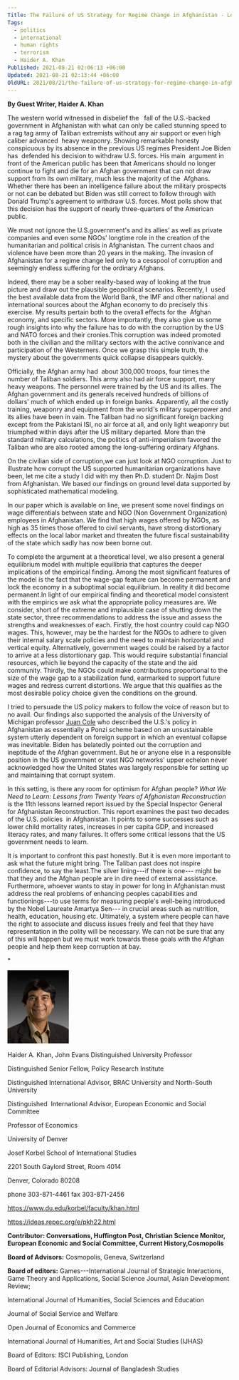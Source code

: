 ```yaml
---
Title: The Failure of US Strategy for Regime Change in Afghanistan - Leaving a dangerous and futile game behind for a better future ?
Tags:
  - politics
  - international
  - human rights
  - terrorism
  - Haider A. Khan
Published: 2021-08-21 02:06:13 +06:00
Updated: 2021-08-21 02:13:44 +06:00
OldURL: 2021/08/21/the-failure-of-us-strategy-for-regime-change-in-afghanistan-leaving-a-dangerous-and-futile-game-behind-for-a-better-future/
---
```


<p class="p1"><b>By Guest Writer, Haider A. Khan</b></p>
<p class="p2">The western world witnessed in disbelief the <span class="Apple-converted-space">  </span>fall of the U.S.-backed government in Afghanistan with what can only be called stunning speed to a rag tag army of Taliban extremists without any air support or even high caliber advanced<span class="Apple-converted-space">  </span>heavy weaponry. Showing remarkable honesty conspicuous by its absence in the previous US regimes President Joe Biden has<span class="Apple-converted-space">  </span>defended his decision to withdraw U.S. forces. His main<span class="Apple-converted-space">  </span>argument in front of the American public has been that Americans should no longer continue to fight and die for an Afghan government that can not draw support from its own military, much less the majority of the<span class="Apple-converted-space">  </span>Afghans. Whether there has been an intelligence failure about the military prospects or not can be debated but Biden was still correct to follow through with Donald Trump's agreement to withdraw U.S. forces. Most polls show that this decision has the support of nearly three-quarters of the American public.</p>
<p class="p2">We must not ignore the U.S.government's and its allies' as well as private companies and even some NGOs' longtime role in the creation of the humanitarian and political crisis in Afghanistan. The current chaos and violence have been more than 20 years in the making. The invasion of Afghanistan for a regime change led only to a cesspool of corruption and seemingly endless suffering for the ordinary Afghans.</p>
<p class="p3">Indeed, there may be a sober reality-based way of looking at the true picture and draw out the plausible geopolitical scenarios. Recently, I<span class="Apple-converted-space">  </span>used the best available data from the World Bank, the IMF and other national and international sources about the Afghan economy to do precisely this exercise. My results pertain both to the overall effects for the<span class="Apple-converted-space">  </span>Afghan economy, and specific sectors. More importantly, they also give us some rough insights into why the failure has to do with the corruption by the US and NATO forces and their cronies.This corruption was indeed promoted both in the civilian and the military sectors with the active connivance and participation of the Westerners. Once we grasp this simple truth, the mystery about the governments quick collapse disappears quickly.</p>
<p class="p2">Officially, the Afghan army had<span class="Apple-converted-space">  </span>about 300,000 troops, four times the number of Taliban soldiers. This army also had air force support, many heavy weapons. The personnel were trained by the US and its allies. The Afghan government and its generals received hundreds of billions of dollars' much of which ended up in foreign banks. Apparently, all the costly training, weaponry and equipment from the world's military superpower and its allies have been in vain. The Taliban had no significant foreign backing except from the Pakistani ISI, no air force at all, and only light weaponry but triumphed within days after the US military departed. More than the standard military calculations, the politics of anti-imperialism favored the Taliban who are also rooted among the long-suffering ordinary Afghans.</p>
<p class="p2">On the civilian side of corruption,we can just look at NGO corruption. Just to illustrate how corrupt the US supported humanitarian organizations have been, let me cite a study I did with my then Ph.D. student Dr. Najim Dost from Afghanistan. We based our findings on ground level data supported by sophisticated mathematical modeling.</p>
<p class="p3">In our paper which is available on line, we present some novel findings on wage differentials between state and NGO (Non Government Organization) employees in Afghanistan. We find that high wages offered by NGOs, as high as 35 times those offered to civil servants, have strong distortionary effects on the local labor market and threaten the future fiscal sustainability of the state which sadly has now been borne out.<span class="Apple-converted-space"> </span></p>
<p class="p3">To complete the argument at a theoretical level, we also present a general equilibrium model with multiple equilibria that captures the deeper implications of the empirical finding. Among the most significant features of the model is the fact that the wage-gap feature can become permanent and lock the economy in a suboptimal social equilibrium. In reality it did become permanent.In light of our empirical finding and theoretical model consistent with the empirics we ask what the appropriate policy measures are. We consider, short of the extreme and implausible case of shutting down the state sector, three recommendations to address the issue and assess the strengths and weaknesses of each. Firstly, the host country could cap NGO wages. This, however, may be the hardest for the NGOs to adhere to given their internal salary scale policies and the need to maintain horizontal and vertical equity. Alternatively, government wages could be raised by a factor to arrive at a less distortionary gap. This would require substantial financial resources, which lie beyond the capacity of the state and the aid community. Thirdly, the NGOs could make contributions proportional to the size of the wage gap to a stabilization fund, earmarked to support future wages and redress current distortions. We argue that this qualifies as the most desirable policy choice given the conditions on the ground.</p>
<p class="p2"><span class="s1">I tried to persuade the US policy makers to follow the voice of reason but to no avail. </span>Our findings also supported the analysis of the University of Michigan professor <a href="https://www.juancole.com/2021/08/washington-afghanistan-crashing.html">Juan Cole</a> who described the U.S.'s policy in Afghanistan as essentially a Ponzi scheme based on an unsustainable system utterly dependent on foreign support in which an eventual collapse was inevitable. Biden has belatedly pointed out the corruption and ineptitude of the Afghan government. But he or anyone else in a responsible position in the US government or vast NGO networks' upper echelon never acknowledged how the United States was largely responsible for setting up and maintaining that corrupt system.<span class="Apple-converted-space"> </span></p>
<p class="p2">In this setting, is there any room for optimism for Afghan people? <i>What We Need to Learn: Lessons from Twenty Years of Afghanistan Reconstruction</i> is the 11th lessons learned report issued by the Special Inspector General for Afghanistan Reconstruction. This report examines the past two decades of the U.S. policies<span class="Apple-converted-space">  </span>in Afghanistan. It points to some successes such as lower child mortality rates, increases in per capita GDP, and increased literacy rates, and many failures. It offers some critical lessons that the US government needs to learn.<span class="Apple-converted-space"> </span></p>
<p class="p2">It is important to confront this past honestly. But it is even more important to ask what the future might bring. The Taliban past does not inspire confidence, to say the least.The silver lining---if there is one--- might be that they and the Afghan people are in dire need of external assistance. Furthermore, whoever wants to stay in power for long in Afghanistan must address the real problems of enhancing peoples capabilities and functionings---to use terms for measuring people's well-being introduced by the Nobel Laureate Amartya Sen--- in crucial areas such as nutrition, health, education, housing etc. Ultimately, a system where people can have the right to associate and discuss issues freely and feel that they have representation in the polity will be necessary. We can not be sure that any of this will happen but we must work towards these goals with the Afghan people and help them keep corruption at bay.</p>
*
<p style="text-align: left;"><a href="https://enblog.muktomona.com/2021/08/21/the-failure-of-us-strategy-for-regime-change-in-afghanistan-leaving-a-dangerous-and-futile-game-behind-for-a-better-future/haider-a-khan/" rel="attachment wp-att-28574"><img class="size-full wp-image-28574 alignleft" src="https://raw.githubusercontent.com/think-mm/enblog-static/web/wp-uploads/2021/08/Haider-A.-Khan.jpeg" alt="" width="138" height="164" /></a></p>




Haider A. Khan, John Evans Distinguished University Professor

Distinguished Senior Fellow, Policy Research Institute

Distinguished International Advisor, BRAC University and North-South University

Distinguished  International Advisor, European Economic and Social Committee

Professor of Economics
<p style="font-weight: 400;">University of Denver</p>
<p style="font-weight: 400;">Josef Korbel School of International Studies</p>
<p style="font-weight: 400;">2201 South Gaylord Street, Room 4014</p>
<p style="font-weight: 400;">Denver, Colorado 80208</p>
<p style="font-weight: 400;">phone 303-871-4461
fax 303-871-2456</p>
<p style="font-weight: 400;"><u><a href="https://www.du.edu/korbel/faculty/khan.html" data-saferedirecturl="https://www.google.com/url?q=https://www.du.edu/korbel/faculty/khan.html&amp;source=gmail&amp;ust=1629575707229000&amp;usg=AFQjCNHuTJ_QjSsXEFy6En_udwAHz93c3A">https://www.du.edu/korbel/faculty/khan.html</a></u></p>
<p style="font-weight: 400;"><a href="https://ideas.repec.org/e/pkh22.html" data-saferedirecturl="https://www.google.com/url?q=https://ideas.repec.org/e/pkh22.html&amp;source=gmail&amp;ust=1629575707229000&amp;usg=AFQjCNH237m-R8ZK8ipRc8tMAjbP7txaVw">https://ideas.repec.org/e/pkh22.html</a></p>
<p style="font-weight: 400;"><strong>Contributor: Conversations, Huffington Post, Christian Science Monitor, European Economic and Social Committee, Current History,Cosmopolis
</strong></p>
<p style="font-weight: 400;"><strong>Board of Advisors:</strong> Cosmopolis, Geneva, Switzerland</p>
<p style="font-weight: 400;"><strong>Board of editors:</strong> Games---International Journal of Strategic Interactions, Game Theory and Applications, Social Science Journal, Asian Development Review;</p>
<p style="font-weight: 400;">International Journal of Humanities, Social Sciences and Education</p>
<p style="font-weight: 400;">Journal of Social Service and Welfare</p>
Open Journal of Economics and Commerce

International Journal of Humanities, Art and Social Studies (IJHAS)
<p style="font-weight: 400;">Board of Editors: ISCI Publishing, London</p>
Board of Editorial Advisors: Journal of Bangladesh Studies
